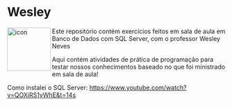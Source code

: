# Wesley

<img src="https://techstack-generator.vercel.app/mysql-icon.svg" alt="icon" align="left" width="100"/>

Este repositório contém exercícios feitos em sala de aula em Banco de Dados com SQL Server, com o professor Wesley Neves

Aqui contém atividades de prática de programação para testar nossos conhecimentos baseado no que foi ministrado em sala de aula!

Como instalei o SQL Server: https://www.youtube.com/watch?v=QOXiRS1yWhE&t=14s
